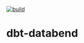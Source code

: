 [![build](https://github.com/silentsokolov/dbt-databend/actions/workflows/build.yml/badge.svg)](https://github.com/silentsokolov/dbt-databend/actions/workflows/build.yml)

# dbt-databend
